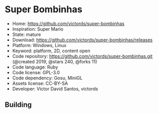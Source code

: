 # Super Bombinhas

- Home: https://github.com/victords/super-bombinhas
- Inspiration: Super Mario
- State: mature
- Download: https://github.com/victords/super-bombinhas/releases
- Platform: Windows, Linux
- Keyword: platform, 2D, content open
- Code repository: https://github.com/victords/super-bombinhas.git (@created 2019, @stars 240, @forks 11)
- Code language: Ruby
- Code license: GPL-3.0
- Code dependency: Gosu, MiniGL
- Assets license: CC-BY-SA
- Developer: Victor David Santos, victords

## Building
